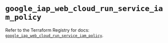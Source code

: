 # `google_iap_web_cloud_run_service_iam_policy`

Refer to the Terraform Registry for docs: [`google_iap_web_cloud_run_service_iam_policy`](https://registry.terraform.io/providers/hashicorp/google/6.50.0/docs/resources/iap_web_cloud_run_service_iam_policy).
